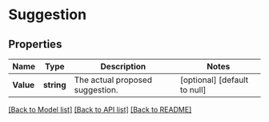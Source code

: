 # Suggestion

## Properties
Name | Type | Description | Notes
------------ | ------------- | ------------- | -------------
**Value** | **string** | The actual proposed suggestion. | [optional] [default to null]

[[Back to Model list]](../README.md#documentation-for-models) [[Back to API list]](../README.md#documentation-for-api-endpoints) [[Back to README]](../README.md)

